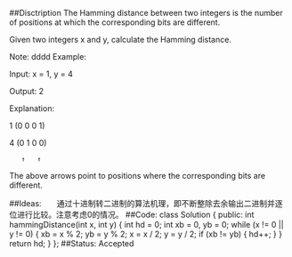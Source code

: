 ##Disctription
The Hamming distance between two integers is the number of positions at which the corresponding bits are different.

Given two integers x and y, calculate the Hamming distance.

Note:
dddd
Example:

Input: x = 1, y = 4

Output: 2

Explanation:

1   (0 0 0 1)

4   (0 1 0 0)

       ↑   ↑

The above arrows point to positions where the corresponding bits are different.

##Ideas:
       通过十进制转二进制的算法机理，即不断整除去余输出二进制并逐位进行比较。注意考虑0的情况。
##Code:
       class Solution {
       public:
           int hammingDistance(int x, int y) {
               int hd = 0;
                     int xb = 0, yb = 0;
                     while (x != 0 || y != 0) {
                            xb = x % 2;
                            yb = y % 2;
                            x = x / 2;
                            y = y / 2;
                            if (xb != yb) {
                                   hd++;
                            }
                     }
                     return hd;
           }
       };
##Status: Accepted
